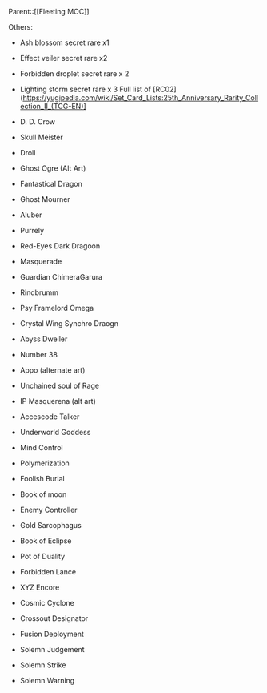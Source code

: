 Parent::[[Fleeting MOC]]

Others:
- Ash blossom secret rare x1
- Effect veiler secret rare x2
- Forbidden droplet secret rare x 2
- Lighting storm secret rare x 3
Full list of [RC02](https://yugipedia.com/wiki/Set_Card_Lists:25th_Anniversary_Rarity_Collection_II_(TCG-EN)]

- D. D. Crow
- Skull Meister
- Droll
- Ghost Ogre (Alt Art)
- Fantastical Dragon
- Ghost Mourner
- Aluber
- Purrely
- Red-Eyes Dark Dragoon
- Masquerade
- Guardian ChimeraGarura
- Rindbrumm
- Psy Framelord Omega
- Crystal Wing Synchro Draogn
- Abyss Dweller
- Number 38
- Appo (alternate art)
- Unchained soul of Rage
- IP Masquerena (alt art)
- Accescode Talker
- Underworld Goddess
- Mind Control
- Polymerization
- Foolish Burial
- Book of moon
- Enemy Controller
- Gold Sarcophagus
- Book of Eclipse
- Pot of Duality
- Forbidden Lance
- XYZ Encore
- Cosmic Cyclone
- Crossout Designator
- Fusion Deployment
- Solemn Judgement
- Solemn Strike
- Solemn Warning
